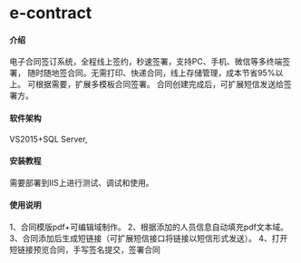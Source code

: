 #  e-contract

#### 介绍
电子合同签订系统，全程线上签约，秒速签署，支持PC、手机、微信等多终端签署， 随时随地签合同。无需打印、快递合同，线上存储管理，成本节省95%以上。
可根据需要，扩展多模板合同签署。
合同创建完成后，可扩展短信发送给签署方。

#### 软件架构
VS2015+SQL Server,


#### 安装教程

需要部署到IIS上进行测试、调试和使用。

#### 使用说明

1、合同模版pdf+可编辑域制作。
2、根据添加的人员信息自动填充pdf文本域。
3、合同添加后生成短链接（可扩展短信接口将链接以短信形式发送）。
4、打开短链接预览合同，手写签名提交，签署合同


